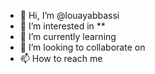 - 👋 Hi, I’m @louayabbassi
- 👀 I’m interested in **
- 🌱 I’m currently learning 
- 💞️ I’m looking to collaborate on 
- 📫 How to reach me 

<!---
louayabbassi/louayabbassi is a ✨ special ✨ repository because its `README.md` (this file) appears on your GitHub profile.
You can click the Preview link to take a look at your changes.
--->
